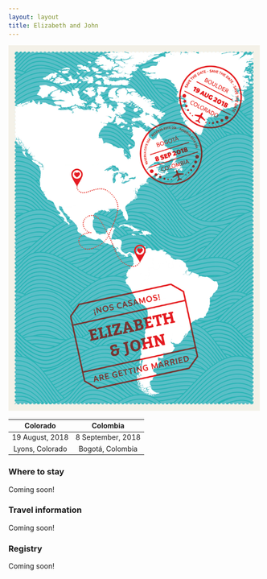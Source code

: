 ```yaml
---
layout: layout
title: Elizabeth and John
---
```


<img src="/assets/save_the_date.jpg" alt="Save the Date! Reserva este día!"
style="width: 500px" />

| Colorado | Colombia |
| :------------------: | :----------------: |
| 19 August, 2018 | 8 September, 2018 |
| Lyons, Colorado | Bogotá, Colombia |

### Where to stay
Coming soon!

### Travel information
Coming soon!

### Registry
Coming soon!
